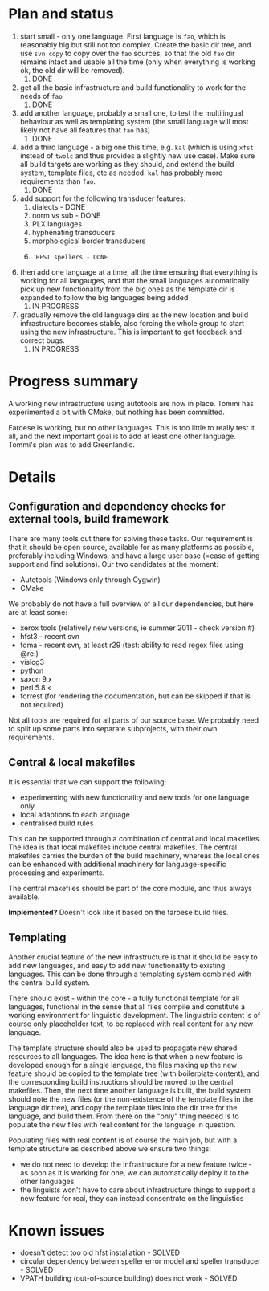 # Plan and status

1.  start small - only one language. First language is `fao`, which is reasonably big but still not too complex. Create the basic dir tree, and use `svn copy` to copy over the `fao` sources, so that the old `fao` dir remains intact and usable all the time (only when everything is working ok, the old dir will be removed).
    1. DONE
2.  get all the basic infrastructure and build functionality to work for the needs of `fao`
    1. DONE
3.  add another language, probably a small one, to test the multilingual behaviour as well as templating system (the small language will most likely not have all features that `fao` has)
    1. DONE
4.  add a third language - a big one this time, e.g. `kal` (which is using `xfst` instead of `twolc` and thus provides a slightly new use case). Make sure all build targets are working as they should, and extend the build system, template files, etc as needed. `kal` has probably more requirements than `fao`.
    1. DONE
5.  add support for the following transducer features:
    1.  dialects - DONE
    2.  norm vs sub - DONE
    3.  PLX languages
    4.  hyphenating transducers
    5.  morphological border transducers
    6.      HFST spellers - DONE
6.  then add one language at a time, all the time ensuring that everything is working for all langauges, and that the small languages automatically pick up new functionality from the big ones as the template dir is expanded to follow the big languages being added
    1. IN PROGRESS
7.  gradually remove the old language dirs as the new location and build infrastructure becomes stable, also forcing the whole group to start using the new infrastructure. This is important to get feedback and correct bugs.
    1. IN PROGRESS

# Progress summary

A working new infrastructure using autotools are now in place. Tommi has experimented a bit with CMake, but nothing has been committed.

Faroese is working, but no other languages. This is too little to really test it all, and the next important goal is to add at least one other language. Tommi's plan was to add Greenlandic.

# Details

## Configuration and dependency checks for external tools, build framework

There are many tools out there for solving these tasks. Our requirement is that it should be open source, available for as many platforms as possible, preferably including Windows, and have a large user base (=ease of getting support and find solutions). Our two candidates at the moment:

- Autotools (Windows only through Cygwin)
- CMake

We probably do not have a full overview of all our dependencies, but here are at least some:

- xerox tools (relatively new versions, ie summer 2011 - check version #)
- hfst3 - recent svn
- foma - recent svn, at least r29 (test: ability to read regex files using @re:)
- vislcg3
- python
- saxon 9.x
- perl 5.8 <
- forrest (for rendering the documentation, but can be skipped if that is not required)

Not all tools are required for all parts of our source base. We probably need to split up some parts into separate subprojects, with their own requirements.

## Central & local makefiles

It is essential that we can support the following:

- experimenting with new functionality and new tools for one language only
- local adaptions to each language
- centralised build rules

This can be supported through a combination of central and local makefiles. The idea is that local makefiles include central makefiles. The central makefiles carries the burden of the build machinery, whereas the local ones can be enhanced with additional machinery for language-specific processing and experiments.

The central makefiles should be part of the core module, and thus always available.

**Implemented?** Doesn't look like it based on the faroese build files.

## Templating

Another crucial feature of the new infrastructure is that it should be easy to add new languages, and easy to add new functionality to existing languages. This can be done through a templating system combined with the central build system.

There should exist - within the core - a fully functional template for all languages, functional in the sense that all files compile and constitute a working environment for linguistic development. The linguistric content is of course only placeholder text, to be replaced with real content for any new language.

The template structure should also be used to propagate new shared resources to all languages. The idea here is that when a new feature is developed enough for a single language, the files making up the new feature should be copied to the template tree (with boilerplate content), and the corresponding build instructions should be moved to the central makefiles. Then, the next time another language is built, the build system should note the new files (or the non-existence of the template files in the language dir tree), and copy the template files into the dir tree for the language, and build them. From there on the "only" thing needed is to populate the new files with real content for the language in question.

Populating files with real content is of course the main job, but with a template structure as described above we ensure two things:

- we do not need to develop the infrastructure for a new feature twice - as soon as it is working for one, we can automatically deploy it to the other languages
- the linguists won't have to care about infrastructure things to support a new feature for real, they can instead consentrate on the linguistics

# Known issues

- doesn't detect too old hfst installation - SOLVED
- circular dependency between speller error model and speller transducer - SOLVED
- VPATH building (out-of-source building) does not work - SOLVED
